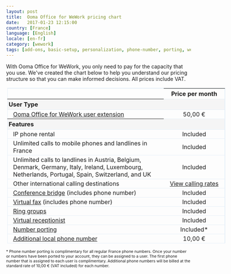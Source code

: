 ```yaml
---
layout: post
title:  Ooma Office for WeWork pricing chart
date:   2017-01-23 12:15:00
country: [France]
language: [English]
locale: [en-fr]
category: [wework]
tags: [add-ons, basic-setup, personalization, phone-number, porting, wework]
---
```


With Ooma Office for WeWork, you only need to pay for the capacity that you use. We've created the chart below to help you understand our pricing structure so that you can make informed decisions. All prices include VAT.

<p style="width:700px; margin-left:auto; margin-right:auto">
<table id="pricingTable">
<thead>
<tr>
<td></td>
<th style="text-align:center; width:150px;">Price per month</th>
</tr>
</thead>
<tr class="subheader">
<th style="padding-left:3px;">User Type</th>
<td></td>
</tr>
<tr>
<td class="indent"><a href="/fr/en/setting-up-extensions">Ooma Office for WeWork user extension</a></td>
<td style="text-align:center;">50,00 €</td>
</tr>
<tr class="subheader">
<th style="padding-left:3px;">Features</th>
<td></td>
</tr>
<tr>
<td class="indent">IP phone rental</td>
<td style="text-align:center;">Included</td>
</tr>
<tr>
<td class="indent">Unlimited calls to mobile phones and landlines in France</td>
<td style="text-align:center;">Included</td>
</tr>
<tr>
<td class="indent">Unlimited calls to landlines in Austria, Belgium, Denmark, Germany, Italy, Ireland, Luxembourg, Netherlands, Portugal, Spain, Switzerland, and UK</td>
<td style="text-align:center;">Included</td>
</tr>
<tr>
<td class="indent">Other international calling destinations</td>
<td style="text-align:center;"><a href="{{ site.office_link.fr }}/prepaid_account">View calling rates</a></td>
</tr>
<tr>
<td class="indent"><a href="/fr/en/conference-server">Conference bridge</a> (includes phone number)</td>
<td style="text-align:center;">Included</td>
</tr>
<tr>
<td class="indent"><a href="/fr/en/virtual-fax">Virtual fax</a> (includes phone number)</td>
<td style="text-align:center;">Included</td>
</tr>
<tr>
<td class="indent"><a href="/fr/en/ring-groups">Ring groups</a></td>
<td style="text-align:center;">Included</td>
</tr>
<tr>
<td class="indent"><a href="/fr/en/virtual-receptionist">Virtual receptionist</a></td>
<td style="text-align:center;">Included</td>
</tr>
<tr>
<td class="indent"><a href="/fr/en/porting-in-your-phone-numbers">Number porting</a></td>
<td style="text-align:center;">Included*</td>
</tr>
<tr>
<td class="indent"><a href="/fr/en/adding-additional-phone-numbers">Additional local phone number</a></td>
<td style="text-align:center;">10,00 €</td>
</tr>
</table>
</p>
<p style="font-size: 75%;">* Phone number porting is complimentary for all regular France phone numbers. Once your number or numbers have been ported to your account, they can be assigned to a user. The first phone number that is assigned to each user is complimentary. Additional phone numbers will be billed at the standard rate of 10,00 € (VAT included) for each number.</p>

<style type="text/css">

table#pricingTable {

width:85%;

border-top:1px solid #e5eff8;

border-right:1px solid #e5eff8;

margin-right:2px;

margin-left:3px;

border-collapse:collapse;

}

table#pricingTable td.indent {

padding-left:15px;

}

table#pricingTable tr {

border:1px solid #e5eff8;

}

table#pricingTable tr > td {

padding-top:2px;

padding-bottom:2px;

}

table#pricingTable tr.subheader {

background:#F5F5F5;

text-align:left;

}

table#pricingTable tr.subheader td {

padding-left:5px;

}

</style>